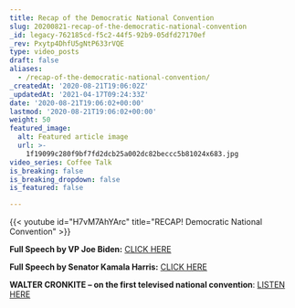 ```yaml
---
title: Recap of the Democratic National Convention
slug: 20200821-recap-of-the-democratic-national-convention
_id: legacy-762185cd-f5c2-44f5-92b9-05dfd27170ef
_rev: Pxytp4DhfU5gNtP633rVQE
type: video_posts
draft: false
aliases:
  - /recap-of-the-democratic-national-convention/
_createdAt: '2020-08-21T19:06:02Z'
_updatedAt: '2021-04-17T09:24:33Z'
date: '2020-08-21T19:06:02+00:00'
lastmod: '2020-08-21T19:06:02+00:00'
weight: 50
featured_image:
  alt: Featured article image
  url: >-
    1f19099c280f9bf7fd2dcb25a002dc82beccc5b81024x683.jpg
video_series: Coffee Talk
is_breaking: false
is_breaking_dropdown: false
is_featured: false

---
```

{{< youtube id="H7vM7AhYArc" title="RECAP! Democratic National Convention" >}}

**Full Speech by VP Joe Biden:** [CLICK HERE](https://www.cnn.com/videos/politics/2020/08/21/joe-biden-dnc-2020-speech-full-video-vpx.cnn)

**Full Speech by Senator Kamala Harris:** [CLICK HERE](https://www.youtube.com/watch?v=JijFLcbIqMs)

**WALTER CRONKITE – on the first televised national convention**: [LISTEN HERE](https://www.npr.org/templates/story/story.php?storyId=1146322)